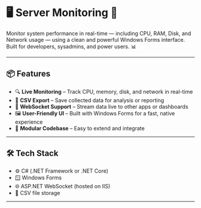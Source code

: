 # 🖥️ Server Monitoring 🚀

Monitor system performance in real-time — including CPU, RAM, Disk, and Network usage — using a clean and powerful Windows Forms interface. Built for developers, sysadmins, and power users. 📊

---

## 📦 Features

- 🔍 **Live Monitoring** – Track CPU, memory, disk, and network in real-time  
- 💾 **CSV Export** – Save collected data for analysis or reporting  
- 📡 **WebSocket Support** – Stream data live to other apps or dashboards  
- 🖼️ **User-Friendly UI** – Built with Windows Forms for a fast, native experience  
- 🧰 **Modular Codebase** – Easy to extend and integrate

---

## 🛠️ Tech Stack

- ⚙️ C# (.NET Framework or .NET Core)  
- 🪟 Windows Forms  
- 🌐 ASP.NET WebSocket (hosted on IIS)  
- 📁 CSV file storage

---


